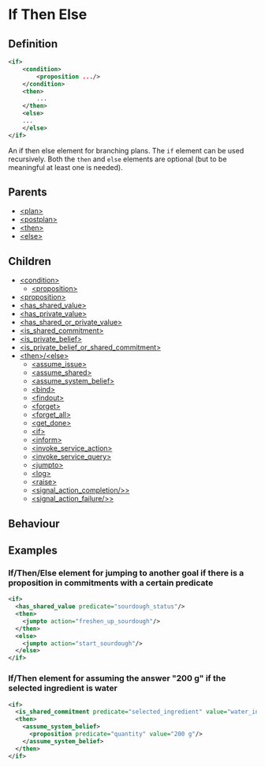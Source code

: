 # If Then Else
## Definition
```xml
<if>
    <condition>
        <proposition .../>
    </condition>
    <then>
        ...
    </then>
    <else>
    ...
    </else>
</if>
```

An if then else element for branching plans. The `if` element can be used recursively. Both the `then` and `else` elements are optional (but to be meaningful at least one is needed).

## Parents
- [<plan\>](/dialog-domain-description-definition/domain/children/plan)
- [<postplan\>](/dialog-domain-description-definition/domain/children/postplan)
- [<then\>](/dialog-domain-description-definition/domain/children/if)
- [<else\>](/dialog-domain-description-definition/domain/children/if)


## Children
- [<condition\>](/dialog-domain-description-definition/domain/children/if)
    - [<proposition\>](/dialog-domain-description-definition/domain/children/proposition)
- [<proposition\>](/dialog-domain-description-definition/domain/children/proposition)
- [<has\_shared\_value\>](/dialog-domain-description-definition/domain/children/conditions)
- [<has\_private\_value\>](/dialog-domain-description-definition/domain/children/conditions)
- [<has\_shared\_or\_private\_value\>](/dialog-domain-description-definition/domain/children/conditions)
- [<is\_shared\_commitment\>](/dialog-domain-description-definition/domain/children/conditions)
- [<is\_private\_belief\>](/dialog-domain-description-definition/domain/children/conditions)
- [<is\_private\_belief\_or\_shared\_commitment\>](/dialog-domain-description-definition/domain/children/conditions)
- [<then\>/<else\>](/dialog-domain-description-definition/domain/children/if)
    - [<assume\_issue\>](/dialog-domain-description-definition/domain/children/assume\_issue)
    - [<assume\_shared\>](/dialog-domain-description-definition/domain/children/assume\_shared)
    - [<assume\_system\_belief\>](/dialog-domain-description-definition/domain/children/assume\_system\_belief)
    - [<bind\>](/dialog-domain-description-definition/domain/children/bind)
    - [<findout\>](/dialog-domain-description-definition/domain/children/findout)
    - [<forget\>](/dialog-domain-description-definition/domain/children/forget)
    - [<forget\_all\>](/dialog-domain-description-definition/domain/children/forget\_all)
    - [<get\_done\>](/dialog-domain-description-definition/domain/children/get\_done)
    - [<if\>](/dialog-domain-description-definition/domain/children/if)
    - [<inform\>](/dialog-domain-description-definition/domain/children/inform)
    - [<invoke\_service\_action\>](/dialog-domain-description-definition/domain/children/invoke\_service\_action)
    - [<invoke\_service\_query\>](/dialog-domain-description-definition/domain/children/invoke\_service\_query)
    - [<jumpto\>](/dialog-domain-description-definition/domain/children/jumpto)
    - [<log\>](/dialog-domain-description-definition/domain/children/log)
    - [<raise\>](/dialog-domain-description-definition/domain/children/raise)
    - [<signal\_action\_completion/>\>](/dialog-domain-description-definition/domain/children/signal\_action\_completion)
    - [<signal\_action\_failure/>\>](/dialog-domain-description-definition/domain/children/signal\_action\_failure)

## Behaviour


## Examples
### If/Then/Else element for jumping to another goal if there is a proposition in commitments with a certain predicate

```xml
<if>
  <has_shared_value predicate="sourdough_status"/>
  <then>
    <jumpto action="freshen_up_sourdough"/>
  </then>
  <else>
    <jumpto action="start_sourdough"/>
  </else>
</if>
```

### If/Then element for assuming the answer "200 g" if the selected ingredient is water

```xml
<if>
  <is_shared_commitment predicate="selected_ingredient" value="water_ingredient"/>
  <then>
    <assume_system_belief>
      <proposition predicate="quantity" value="200 g"/>
    </assume_system_belief>
  </then>
</if>
```

